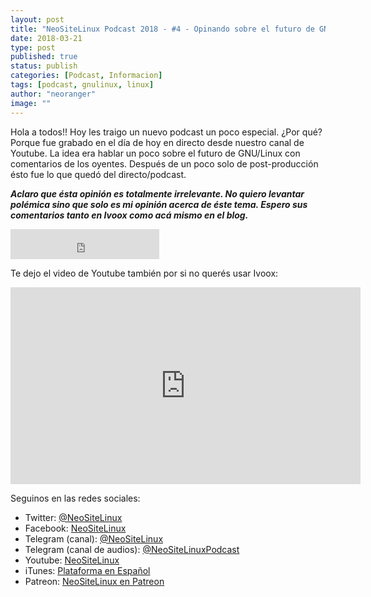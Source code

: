 ```yaml
---
layout: post
title: "NeoSiteLinux Podcast 2018 - #4 - Opinando sobre el futuro de GNU/Linux"
date: 2018-03-21
type: post
published: true
status: publish
categories: [Podcast, Informacion]
tags: [podcast, gnulinux, linux]
author: "neoranger"
image: ""
---
```


Hola a todos!! Hoy les traigo un nuevo podcast un poco especial. ¿Por qué? Porque fue grabado en el día de hoy en directo desde nuestro canal de Youtube. La idea era hablar un poco sobre el futuro de GNU/Linux con comentarios de los oyentes. Después de un poco solo de post-producción ésto fue lo que quedó del directo/podcast.

**_Aclaro que ésta opinión es totalmente irrelevante. No quiero levantar polémica sino que solo es mi opinión acerca de éste tema. Espero sus comentarios tanto en Ivoox como acá mismo en el blog._**

<iframe width="238" height="48" frameborder="0" allowfullscreen="" scrolling="no" src="https://ar.ivoox.com/es/player_ek_24728511_2_1.html?data=k5mklJ2ZdZKhhpywj5idaZS1k5aah5yncZOhhpywj5WRaZi3jpWah5ynca_Z0LjW1sqwrc_p2ZC90cnHpdTojJedk52PcYyZk5ihjZKPk9Hdz8bbxtSPt9DW08qYx9GPqtbo1pKSmaiRksbjs8bbycrWcYarpJKh&"></iframe>


Te dejo el video de Youtube también por si no querés usar Ivoox:

<iframe width="560" height="315" src="https://www.youtube.com/embed/N_56DPk6qV0" frameborder="0" allow="autoplay; encrypted-media" allowfullscreen></iframe>

Seguinos en las redes sociales:
* Twitter: [@NeoSiteLinux](https://twitter.com/neositelinux)
* Facebook: [NeoSiteLinux](https://facebook.com/neositelinux)
* Telegram (canal): [@NeoSiteLinux](https://t.me/neositelinux)
* Telegram (canal de audios): [@NeoSiteLinuxPodcast](https://t.me/neositelinuxpodcast)
* Youtube: [NeoSiteLinux](https://www.youtube.com/user/neositelinux)
* iTunes: [Plataforma en Español](https://itunes.apple.com/es/podcast/neositelinux-podcast/id1290287938?mt=2)
* Patreon: [NeoSiteLinux en Patreon](https://www.patreon.com/NeoSiteLinux)
